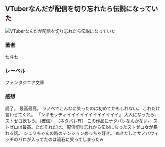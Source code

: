 ## VTuberなんだが配信を切り忘れたら伝説になっていた
![VTuberなんだが配信を切り忘れたら伝説になっていた](https://imgur.com/yaZUOw0.png)
### 著者
七斗七
### レーベル
ファンタジニア文庫
### 感想
読了。
最高最高。
ラノベでこんなに笑ったのは初めてかもしれない。
これだけ言わせてくれ。
「ンギモッヂィイイイイイイイイイイイイ」
大人になったら、ストゼロ飲もう。（確信）
（ネタバレ有）
この作品にナタバレなんかない。
ストゼロは最高。ただそれだけ。
配信切り忘れから伝説になったストゼロ女が暴れる話。
シュワちゃんの時のテンションめっちゃ好き。
ぬきたしとサノバウィッチのパロが入ってたのは流石に笑ってしまったw